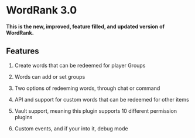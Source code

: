 WordRank 3.0
============

**This is the new, improved, feature filled, and updated version of WordRank.**

Features
-
1. Create words that can be redeemed for player Groups

2. Words can add or set groups

3. Two options of redeeming words, through chat or command

4. API and support for custom words that can be redeemed for other items

5. Vault support, meaning this plugin supports 10 different permission plugins

6. Custom events, and if your into it, debug mode
